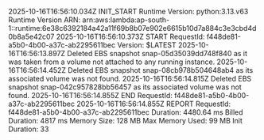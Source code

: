 2025-10-16T16:56:10.034Z
INIT_START Runtime Version: python:3.13.v63 Runtime Version ARN: arn:aws:lambda:ap-south-1::runtime:6e38c6392184a42a11f69b8b07e902e6615b10d7a884c3e3cbd4d0b8a5e42c07
2025-10-16T16:56:10.373Z
START RequestId: f448de81-a5b0-4b00-a37c-ab2295611bec Version: $LATEST
2025-10-16T16:56:13.897Z
Deleted EBS snapshot snap-05d35039dd748f840 as it was taken from a volume not attached to any running instance.
2025-10-16T16:56:14.452Z
Deleted EBS snapshot snap-08cb978b504648ab4 as its associated volume was not found.
2025-10-16T16:56:14.815Z
Deleted EBS snapshot snap-042c957828bb56457 as its associated volume was not found.
2025-10-16T16:56:14.855Z
END RequestId: f448de81-a5b0-4b00-a37c-ab2295611bec
2025-10-16T16:56:14.855Z
REPORT RequestId: f448de81-a5b0-4b00-a37c-ab2295611bec Duration: 4480.64 ms Billed Duration: 4817 ms Memory Size: 128 MB Max Memory Used: 99 MB Init Duration: 33